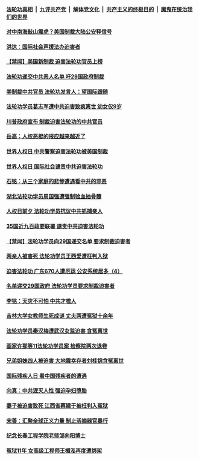 

####  [法轮功真相](../../../../basic/blob/master/README.md?t=12131231) &nbsp;|&nbsp; [九评共产党](../../../../9ping.md/blob/master/README.md?t=12131231) &nbsp;|&nbsp; [解体党文化](../../../../jtdwh.md/blob/master/README.md?t=12131231)  &nbsp;|&nbsp; [共产主义的终极目的](../../../../gczydzjmd.md/blob/master/README.md?t=12131231) &nbsp;|&nbsp; [魔鬼在统治我们的世界](../../../../mgztzwmdsj.md/blob/master/README.md?t=12131231) 

#### [对中南海敲山震虎？美国制裁大陆公安释信号](../pages/prog424/a103008153.md?t=12131231) 

#### [洪达：国际社会声援法办迫害者](../pages/prog424/a103008084.md?t=12131231) 

#### [【禁闻】美国新制裁 迫害法轮功官员上榜](../pages/prog424/a103007705.md?t=12131231) 

#### [法轮功递交中共恶人名单 吁29国政府制裁](../pages/prog424/a103007475.md?t=12131231) 

#### [美制裁中共官员 法轮功发言人：望国际跟随](../pages/prog424/a103007330.md?t=12131231) 

#### [法轮功学员葛志军遭中共迫害致疯离世 幼女仅9岁](../pages/prog424/a103007241.md?t=12131231) 

#### [川普政府宣布 制裁迫害法轮功的中共官员](../pages/prog424/a103007231.md?t=12131231) 

#### [岳高：人权恶棍的报应越来越近了](../pages/prog424/a103007103.md?t=12131231) 

#### [世界人权日 中共警察迫害法轮功被美国制裁](../pages/prog424/a103007095.md?t=12131231) 

#### [世界人权日 国际社会谴责中共迫害法轮功](../pages/prog424/a103006879.md?t=12131231) 

#### [石铭：从三个家庭的悲惨遭遇看中共的邪恶](../pages/prog424/a103006536.md?t=12131231) 

#### [湖北法轮功学员周国强遭强制验血抽骨髓](../pages/prog424/a103006540.md?t=12131231) 

#### [人权日前夕 法轮功学员抗议中共抓捕亲人](../pages/prog424/a103006296.md?t=12131231) 

#### [35国近九百政要联署 谴责中共迫害法轮功](../pages/prog424/a103006290.md?t=12131231) 

#### [【禁闻】法轮功学员向29国递交名单 要求制裁迫害者](../pages/prog424/a103006178.md?t=12131231) 

#### [两亲人被害死 法轮功学员王西爱遭枉判入狱](../pages/prog424/a103005945.md?t=12131231) 

#### [迫害法轮功 广东670人遭厄运 公安系统居多（4）](../pages/prog424/a103005607.md?t=12131231) 

#### [名单递交29国政府 法轮功学员要求制裁迫害者](../pages/prog424/a103005341.md?t=12131231) 

#### [李铭：天灾不可怕 中共才噬人](../pages/prog424/a103004789.md?t=12131231) 

#### [吉林大学女教师生死成谜 丈夫两遭冤狱十余年](../pages/prog424/a103002858.md?t=12131231) 

#### [法轮功学员秦汉梅遭武汉女监迫害 含冤离世](../pages/prog424/a103002814.md?t=12131231) 

#### [画家许那等11法轮功学员案 检察院两次退卷](../pages/prog424/a103002282.md?t=12131231) 

#### [兄弟姐妹四人被迫害 大地震幸存者刘桂锦含冤离世](../pages/prog424/a103002012.md?t=12131231) 

#### [国际残疾人日 看中国残疾者的遭遇](../pages/prog424/a103001991.md?t=12131231) 

#### [向真：中共泯灭人性 强迫孕妇堕胎](../pages/prog424/a103001098.md?t=12131231) 

#### [妻子被迫害致死 江西省蔡建于被枉判入冤狱](../pages/prog424/a103001073.md?t=12131231) 

#### [宋善：汇聚全球正义力量 制止活摘器官暴行](../pages/prog424/a103001059.md?t=12131231) 

#### [纪念长春工程学院老师邹向阳博士](../pages/prog424/a103000166.md?t=12131231) 

#### [冤狱11年 女高级工程师王楣泓再度遭绑架](../pages/prog424/a102999622.md?t=12131231) 

